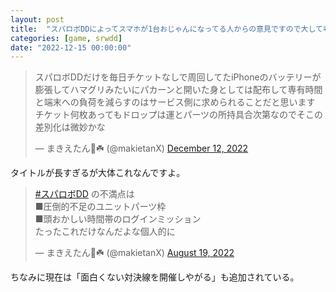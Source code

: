 ```yaml
---
layout: post
title:  "スパロボDDによってスマホが1台おじゃんになってる人からの意見ですので大して考えてもいない安易な否定はやめてくださいね"
categories: [game, srwdd]
date: "2022-12-15 00:00:00"
---
```


<blockquote class="twitter-tweet tw-align-center" data-conversation="none"><p lang="ja" dir="ltr">スパロボDDだけを毎日チケットなしで周回してたiPhoneのバッテリーが膨張してハマグリみたいにパカーンと開いた身としては配布して専有時間と端末への負荷を減らすのはサービス側に求められることだと思います<br>チケット何枚あってもドロップは運とパーツの所持具合次第なのでそこの差別化は微妙かな</p>&mdash; まきえたん🥦☘️ (@makietanX) <a href="https://twitter.com/makietanX/status/1602226608651108352?ref_src=twsrc%5Etfw">December 12, 2022</a></blockquote> <script async src="https://platform.twitter.com/widgets.js" charset="utf-8"></script>

タイトルが長すぎるが大体これなんですよ。

<blockquote class="twitter-tweet tw-align-center"><p lang="ja" dir="ltr"><a href="https://twitter.com/hashtag/%E3%82%B9%E3%83%91%E3%83%AD%E3%83%9CDD?src=hash&amp;ref_src=twsrc%5Etfw">#スパロボDD</a> の不満点は<br>■圧倒的不足のユニットパーツ枠<br>■頭おかしい時間帯のログインミッション<br>たったこれだけなんだよな個人的に</p>&mdash; まきえたん🥦☘️ (@makietanX) <a href="https://twitter.com/makietanX/status/1560602900786688001?ref_src=twsrc%5Etfw">August 19, 2022</a></blockquote> <script async src="https://platform.twitter.com/widgets.js" charset="utf-8"></script>

ちなみに現在は「面白くない対決線を開催しやがる」も追加されている。
